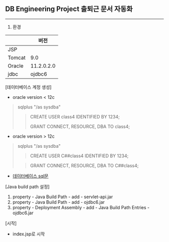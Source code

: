 <h2> DB Engineering Project  출퇴근 문서 자동화</h2>

-------



1. 환경

|        | 버전       |
| ------ | ---------- |
| JSP    |            |
| Tomcat | 9.0        |
| Oracle | 11.2.0.2.0 |
| jdbc   | ojdbc6     |



[데이터베이스 계정 생성]

* oracle version < 12c

>sqlplus "/as sysdba"
>
>> CREATE USER class4 IDENTIFIED BY 1234;
>>
>> GRANT CONNECT, RESOURCE, DBA TO class4;

* oracle version > 12c

>sqlplus "/as sysdba"
>
>> CREATE USER C##class4 IDENTIFIED BY 1234;
>
>> GRANT CONNECT, RESOURCE, DBA TO C##class4;

* [데이터베이스 sql문](https://github.com/Richsea/Auto_documentation_Project/blob/main/database.sql)



[Java build path 설정]

1. property - Java Build Path - add - servlet-api.jar
2. property - Java Build Path - add - ojdbc6.jar
3. property - Deployment Assembly - add - Java Build Path Entries - ojdbc6.jar



[시작]

* index.jsp로 시작

